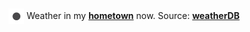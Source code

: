 <img src="assets/weather.png" alt="clear sky" width="25" height="25" style="vertical-align:middle;position:relative;top:-1pt;"/> Weather in my [**hometown**](https://en.wikipedia.org/wiki/Shantou) now. Source: [**weatherDB**](https://weatherdbi.herokuapp.com/)
